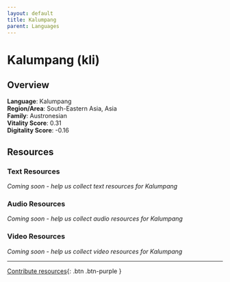 ```yaml
---
layout: default
title: Kalumpang
parent: Languages
---
```


# Kalumpang (kli)

## Overview

**Language**: Kalumpang  
**Region/Area**: South-Eastern Asia, Asia  
**Family**: Austronesian  
**Vitality Score**: 0.31  
**Digitality Score**: -0.16  

## Resources

### Text Resources
*Coming soon - help us collect text resources for Kalumpang*

### Audio Resources
*Coming soon - help us collect audio resources for Kalumpang*

### Video Resources
*Coming soon - help us collect video resources for Kalumpang*

---

[Contribute resources](https://fairtrain.github.io/){: .btn .btn-purple }
